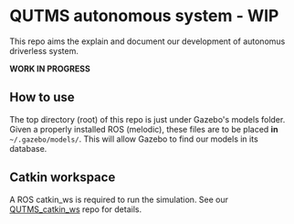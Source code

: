# QUTMS autonomous system - WIP
This repo aims the explain and document our development of autonomus driverless system. 

__WORK IN PROGRESS__ 

## How to use
The top directory (root) of this repo is just under Gazebo's models folder.
Given a properly installed ROS (melodic), these files are to be placed __in__ `~/.gazebo/models/`.
This will allow Gazebo to find our models in its database.

## Catkin workspace
A ROS catkin_ws is required to run the simulation. See our [QUTMS_catkin_ws](https://github.com/QUT-Motorsport/QUTMS_catkin_ws) repo for details.

